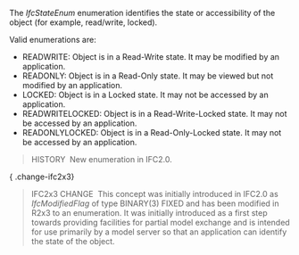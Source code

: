 The _IfcStateEnum_ enumeration identifies the state or accessibility of the object (for example, read/write, locked).

Valid enumerations are:

* READWRITE: Object is in a Read-Write state. It may be modified by an application.
* READONLY: Object is in a Read-Only state. It may be viewed but not modified by an application.
* LOCKED: Object is in a Locked state. It may not be accessed by an application.
* READWRITELOCKED: Object is in a Read-Write-Locked state. It may not be accessed by an application.
* READONLYLOCKED: Object is in a Read-Only-Locked state. It may not be accessed by an application.

> HISTORY&nbsp; New enumeration in IFC2.0.

{ .change-ifc2x3}
> IFC2x3 CHANGE&nbsp; This concept was initially introduced in IFC2.0 as _IfcModifiedFlag_ of type BINARY(3) FIXED and has been modified in R2x3 to an enumeration. It was initially introduced as a first step towards providing facilities for partial model exchange and is intended for use primarily by a model server so that an application can identify the state of the object.